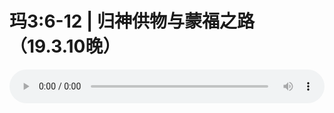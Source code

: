 # 玛3:6-12 | 归神供物与蒙福之路（19.3.10晚）

<audio style="width: 100%;" preload="false" controls controlslist="nodownload"><source src="//cdn.simai.ml/audio/mp3/old/27361.mp3" type="audio/mpeg">Your browser does not support the audio element.</audio>


